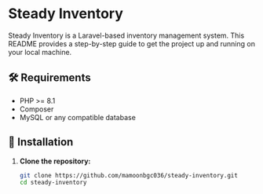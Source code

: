 # Steady Inventory

Steady Inventory is a Laravel-based inventory management system. This README provides a step-by-step guide to get the project up and running on your local machine.

## 🛠 Requirements

- PHP >= 8.1
- Composer
- MySQL or any compatible database

## 🚀 Installation

1. **Clone the repository:**
   ```bash
   git clone https://github.com/mamoonbgc036/steady-inventory.git
   cd steady-inventory
